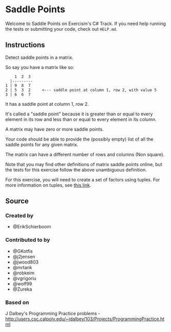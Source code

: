 # Saddle Points

Welcome to Saddle Points on Exercism's C# Track.
If you need help running the tests or submitting your code, check out `HELP.md`.

## Instructions

Detect saddle points in a matrix.

So say you have a matrix like so:

```text
    1  2  3
  |---------
1 | 9  8  7
2 | 5  3  2     <--- saddle point at column 1, row 2, with value 5
3 | 6  6  7
```

It has a saddle point at column 1, row 2.

It's called a "saddle point" because it is greater than or equal to
every element in its row and less than or equal to every element in
its column.

A matrix may have zero or more saddle points.

Your code should be able to provide the (possibly empty) list of all the
saddle points for any given matrix.

The matrix can have a different number of rows and columns (Non square).

Note that you may find other definitions of matrix saddle points online,
but the tests for this exercise follow the above unambiguous definition.

For this exercise, you will need to create a set of factors using tuples.
For more information on tuples, see [this link](https://docs.microsoft.com/en-us/dotnet/api/system.tuple?view=net-6.0).

## Source

### Created by

- @ErikSchierboom

### Contributed to by

- @GKotfis
- @j2jensen
- @jwood803
- @mrtank
- @robkeim
- @vgrigoriu
- @wolf99
- @Zureka

### Based on

J Dalbey's Programming Practice problems - http://users.csc.calpoly.edu/~jdalbey/103/Projects/ProgrammingPractice.html